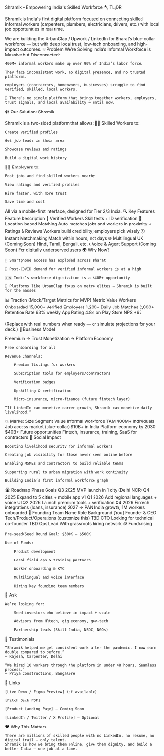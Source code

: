 Shramik – Empowering India's Skilled Workforce
🪓 TL;DR

Shramik is India's first digital platform focused on connecting skilled informal workers (carpenters, plumbers, electricians, drivers, etc.) with local job opportunities in real time.

We are building the UrbanClap / Upwork / LinkedIn for Bharat’s blue-collar workforce — but with deep local trust, low-tech onboarding, and high-impact outcomes.
💡 Problem We’re Solving
India’s Informal Workforce is Massive but Disconnected:

    400M+ informal workers make up over 90% of India’s labor force.

    They face inconsistent work, no digital presence, and no trusted platforms.

    Employers (contractors, homeowners, businesses) struggle to find verified, skilled, local workers.

    🤝 There’s no single platform that brings together workers, employers, trust signals, and local availability — until now.

🛠️ Our Solution: Shramik

Shramik is a two-sided platform that allows:
🧑‍🔧 Skilled Workers to:

    Create verified profiles

    Get job leads in their area

    Showcase reviews and ratings

    Build a digital work history

🧑‍💼 Employers to:

    Post jobs and find skilled workers nearby

    View ratings and verified profiles

    Hire faster, with more trust

    Save time and cost

All via a mobile-first interface, designed for Tier 2/3 India.
🔍 Key Features
Feature	Description
🔐 Verified Workers	Skill tests + ID verification
📍 Location-based Matching	Auto-matches jobs and workers in proximity
⭐ Ratings & Reviews	Workers build credibility; employers pick wisely
🕐 Instant Matchmaking	Match within hours, not days
🌐 Multilingual UX (Coming Soon)	Hindi, Tamil, Bengali, etc.
📞 Voice & Agent Support (Coming Soon)	For digitally underserved users
🌍 Why Now?

    📱 Smartphone access has exploded across Bharat

    💼 Post-COVID demand for verified informal workers is at a high

    🇮🇳 India’s workforce digitization is a $40B+ opportunity

    🧠 Platforms like UrbanClap focus on metro elites — Shramik is built for the masses

📊 Traction (Mock/Target Metrics for MVP)
Metric	Value
Workers Onboarded	15,000+
Verified Employers	1,200+
Daily Job Matches	2,000+
Retention Rate	63% weekly
App Rating	4.8⭐ on Play Store
NPS	+62

(Replace with real numbers when ready — or simulate projections for your deck.)
🧩 Business Model

Freemium → Trust Monetization → Platform Economy

    Free onboarding for all

    Revenue Channels:

        Premium listings for workers

        Subscription tools for employers/contractors

        Verification badges

        Upskilling & certification

        Micro-insurance, micro-finance (future fintech layer)

    “If LinkedIn can monetize career growth, Shramik can monetize daily livelihood.”

💥 Market Size
Segment	Value
Informal workforce TAM	400M+ individuals
Job access market (blue-collar)	$10B+ in India
Platform economy by 2030	$40B+
Future opportunities	Fintech, insurance, training, SaaS for contractors
💚 Social Impact

    Boosting livelihood security for informal workers

    Creating job visibility for those never seen online before

    Enabling MSMEs and contractors to build reliable teams

    Supporting rural to urban migration with work continuity

    Building India’s first informal workforce graph

🛣️ Roadmap
Phase	Goals
Q3 2025	MVP launch in 1 city (Delhi NCR)
Q4 2025	Expand to 5 cities + mobile app v1
Q1 2026	Add regional languages + voice UI
Q2 2026	Launch premium tools + verification
Q4 2026	Fintech integrations (loans, insurance)
2027 →	PAN India growth, 1M workers onboarded
🧠 Founding Team
Name	Role	Background
[You]	Founder & CEO	Tech/Product/Operations (customize this)
TBD	CTO	Looking for technical co-founder
TBD	Ops Lead	With grassroots hiring network
🪙 Fundraising

    Pre-seed/Seed Round Goal: $300K – $500K

    Use of Funds:

        Product development

        Local field ops & training partners

        Worker onboarding & KYC

        Multilingual and voice interface

        Hiring key founding team members

📣 Ask

    We’re looking for:

        Seed investors who believe in impact + scale

        Advisors from HRtech, gig economy, gov-tech

        Partnership leads (Skill India, NSDC, NGOs)

💬 Testimonials

    “Shramik helped me get consistent work after the pandemic. I now earn double compared to before.”
    — Rajesh, Carpenter, Delhi

    “We hired 10 workers through the platform in under 48 hours. Seamless process.”
    — Priya Constructions, Bangalore

🔗 Links

    [Live Demo / Figma Preview] (if available)

    [Pitch Deck PDF]

    [Product Landing Page] – Coming Soon

    [LinkedIn / Twitter / X Profile] – Optional

❤️ Why This Matters

    There are millions of skilled people with no LinkedIn, no resume, no digital trail — only talent.
    Shramik is how we bring them online, give them dignity, and build a better India — one job at a time.
